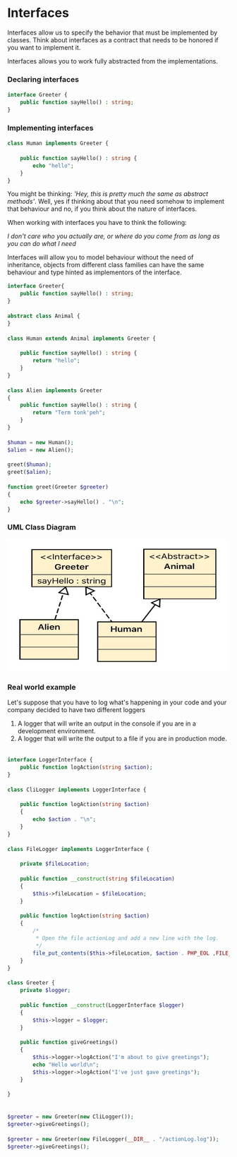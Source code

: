 # Interfaces

Interfaces allow us to specify the behavior that must be implemented by classes. Think about interfaces as a contract
that needs to be honored if you want to implement it.

Interfaces allows you to work fully abstracted from the implementations.

### Declaring interfaces
```php
interface Greeter {
    public function sayHello() : string;
}
```
### Implementing interfaces

```php
class Human implements Greeter {
 
    public function sayHello() : string {
        echo "hello";
    }    
}
```

You might be thinking: _'Hey, this is pretty much the same as abstract methods'_. Well, yes if thinking about that you need 
somehow to implement that behaviour and no, if you think about the nature of interfaces. 

When working with interfaces you have to think the following:

_I don't care who you actually are, or where do you come from as long as you can do what I need_

Interfaces will allow you to model behaviour without the need of inheritance, objects from different class families can have the same behaviour and type hinted as implementors of the interface. 


```php
interface Greeter{
    public function sayHello() : string;
}

abstract class Animal {
}

class Human extends Animal implements Greeter {

    public function sayHello() : string {
        return "hello";
    }
}

class Alien implements Greeter
{
    public function sayHello() : string {
        return "Term tonk'peh";
    }
}

$human = new Human();
$alien = new Alien();

greet($human);
greet($alien);

function greet(Greeter $greeter)
{
    echo $greeter->sayHello() . "\n";
}
```

### UML Class Diagram

<div>
<img src="Diagrams/Interfaces.jpeg" width="500" height="300"/>
</div>


### Real world example

Let's suppose that you have to log what's happening in your code and your company decided to have two different loggers

1. A logger that will write an output in the console if you are in a development environment.
2. A logger that will write the output to a file if you are in production mode.



```php

interface LoggerInterface {
    public function logAction(string $action);
}

class CliLogger implements LoggerInterface {

    public function logAction(string $action)
    {
        echo $action . "\n";
    }
}

class FileLogger implements LoggerInterface {

    private $fileLocation;

    public function __construct(string $fileLocation)
    {
        $this->fileLocation = $fileLocation;
    }

    public function logAction(string $action)
    {
        /*
         * Open the file actionLog and add a new line with the log. 
         */
        file_put_contents($this->fileLocation, $action . PHP_EOL ,FILE_APPEND);
    }
}

class Greeter {
    private $logger;

    public function __construct(LoggerInterface $logger)
    {
        $this->logger = $logger;
    }

    public function giveGreetings()
    {
        $this->logger->logAction("I'm about to give greetings");
        echo "Hello world\n";
        $this->logger->logAction("I've just gave greetings");
    }

}


$greeter = new Greeter(new CliLogger());
$greeter->giveGreetings();

$greeter = new Greeter(new FileLogger(__DIR__ . "/actionLog.log"));
$greeter->giveGreetings();
```
